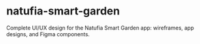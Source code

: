 # natufia-smart-garden
 Complete UI/UX design for the Natufia Smart Garden app: wireframes, app designs, and Figma components.
